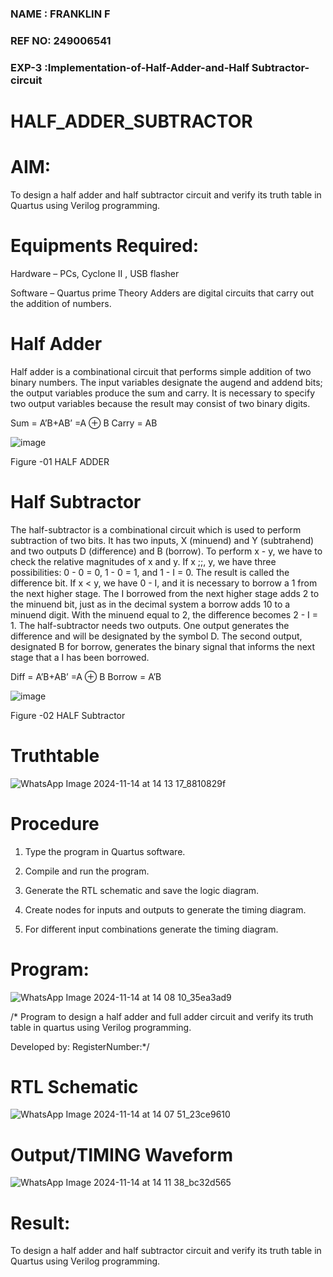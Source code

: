 ### NAME : FRANKLIN F
### REF NO: 249006541
### EXP-3 :Implementation-of-Half-Adder-and-Half Subtractor-circuit
# HALF_ADDER_SUBTRACTOR



# AIM:

To design a half adder and half subtractor circuit and verify its truth table in Quartus using Verilog programming.

# Equipments Required:

Hardware – PCs, Cyclone II , USB flasher 

Software – Quartus prime Theory Adders are digital circuits that carry out the addition of numbers.

# Half Adder

Half adder is a combinational circuit that performs simple addition of two binary numbers. The input variables designate the augend and addend bits; the output variables produce the sum and carry. It is necessary to specify two output variables because the result may consist of two binary digits.

Sum = A’B+AB’ =A ⊕ B Carry = AB

![image](https://github.com/naavaneetha/HALF_ADDER_SUBTRACTOR/assets/154305477/bd4a0b2c-cdbc-4184-ab08-81578f121e1f)

Figure -01 HALF ADDER

# Half Subtractor

The half-subtractor is a combinational circuit which is used to perform subtraction of two bits. It has two inputs, X (minuend) and Y (subtrahend) and two outputs D (difference) and B (borrow). To perform x - y, we have to check the relative magnitudes of x and y. If x ;;, y, we have three possibilities: 0 - 0 = 0, 1 - 0 = 1, and 1 - I = 0. The result is called the difference bit. If x < y, we have 0 - I, and it is necessary to borrow a 1 from the next higher stage. The I borrowed from the next higher stage adds 2 to the minuend bit, just as in the decimal system a borrow adds 10 to a minuend digit. With the minuend equal to 2, the difference becomes 2 - I = 1. The half-subtractor needs two outputs. One output generates the difference and will be designated by the symbol D. The second output, designated B for borrow, generates the binary signal that informs the next stage that a I has been borrowed. 

Diff = A’B+AB’ =A ⊕ B
Borrow = A’B

 ![image](https://github.com/naavaneetha/HALF_ADDER_SUBTRACTOR/assets/154305477/d76b099c-513f-4e7c-843a-e2fd028a531a)

Figure -02 HALF Subtractor

# Truthtable
![WhatsApp Image 2024-11-14 at 14 13 17_8810829f](https://github.com/user-attachments/assets/56e95e5e-293f-47f9-982e-573ecee93764)

# Procedure

1.	Type the program in Quartus software.

2.	Compile and run the program.

3.	Generate the RTL schematic and save the logic diagram.

4.	Create nodes for inputs and outputs to generate the timing diagram.

5.	For different input combinations generate the timing diagram.


# Program:
![WhatsApp Image 2024-11-14 at 14 08 10_35ea3ad9](https://github.com/user-attachments/assets/2a12f40f-235c-49c7-a0f7-07db41d1e887)

/* Program to design a half adder and full adder circuit and verify its truth table in quartus using Verilog programming.

Developed by: RegisterNumber:*/

# RTL Schematic
![WhatsApp Image 2024-11-14 at 14 07 51_23ce9610](https://github.com/user-attachments/assets/099a4b3f-7e89-446c-a3b2-0c7b92ecfe80)


# Output/TIMING Waveform
![WhatsApp Image 2024-11-14 at 14 11 38_bc32d565](https://github.com/user-attachments/assets/64011434-a5ba-467b-bacf-48a8ebe0ad37)

# Result:
To design a half adder and half subtractor circuit and verify its truth table in Quartus using Verilog programming.
